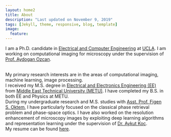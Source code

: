 ```yaml
---
layout: home2
title: About
description: "Last updated on November 9, 2019"
tags: [Jekyll, theme, responsive, blog, template]
image:
  feature: 
---
```


I am a Ph.D. candidate in <a href="https://www.ee.ucla.edu/" target="_blank">Electrical and Computer Engineering</a> at <a href="http://www.ucla.edu/" target="_blank">UCLA</a>. I am working on computational imaging for microscopy under the supervision of <a href="https://innovate.ee.ucla.edu/prof-ozcan-brief-biosketch.html" target="_blank">Prof. Aydogan Ozcan</a>.

<br />
My primary research interests are in the areas of computational imaging, machine learning, image processing.

<br />
I received my M.S. degree in <a href="https://eee.metu.edu.tr/" target="_blank">Electrical and Electronics Engineering (EE)</a> from <a href="http://www.metu.edu.tr/" target="_blank">Middle East Technical University (METU)</a>. I have completed my B.S. in both EE and Physics at METU.

<br />
During my undergraduate research and M.S. studies with <a href="https://blog.metu.edu.tr/figeno/" target="_blank">Asst. Prof. Figen S. Oktem</a>, I have particularly focused on the classical phase retrieval problem and phase-space optics. I have also worked on the resolution enhancement of microscopy images by exploiting deep learning algorithms and representation learning under the supervision of <a href="https://www.linkedin.com/in/aykut-ko%C3%A7-9a37abb5/" target="_blank">Dr. Aykut Koc</a>.

<br />
My resume can be found <a href="https://cagatayisil.github.io/CVcisil.pdf" target="_blank">here</a>.
